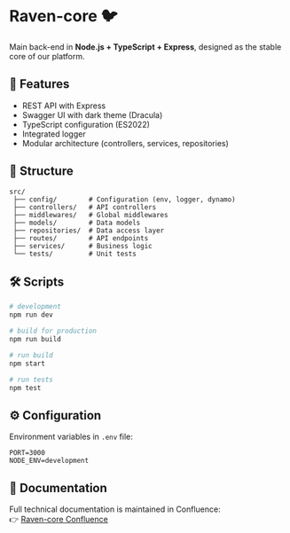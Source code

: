 # Raven-core 🐦

Main back-end in **Node.js + TypeScript + Express**, designed as the stable core of our platform.

## 🚀 Features
- REST API with Express
- Swagger UI with dark theme (Dracula)
- TypeScript configuration (ES2022)
- Integrated logger
- Modular architecture (controllers, services, repositories)

## 📂 Structure
```
src/
 ├── config/        # Configuration (env, logger, dynamo)
 ├── controllers/   # API controllers
 ├── middlewares/   # Global middlewares
 ├── models/        # Data models
 ├── repositories/  # Data access layer
 ├── routes/        # API endpoints
 ├── services/      # Business logic
 └── tests/         # Unit tests
```

## 🛠️ Scripts
```bash
# development
npm run dev

# build for production
npm run build

# run build
npm start

# run tests
npm test
```

## ⚙️ Configuration
Environment variables in `.env` file:
```env
PORT=3000
NODE_ENV=development
```

## 📖 Documentation
Full technical documentation is maintained in Confluence:  
👉 [Raven-core Confluence](https://confluence.tu-org.com/display/RAVEN/raven-core)
